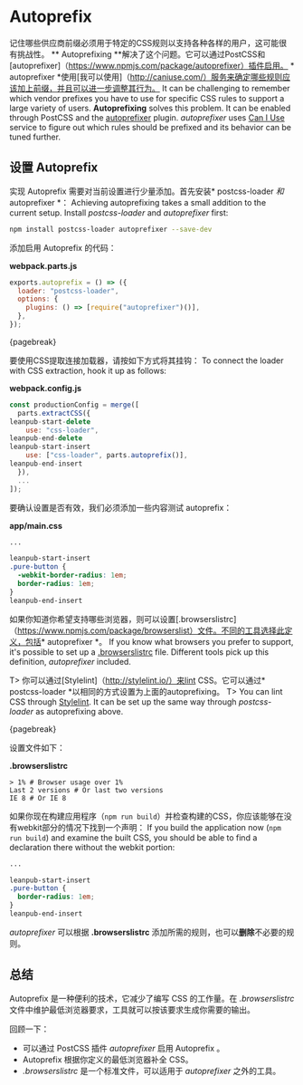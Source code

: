 # Autoprefix

记住哪些供应商前缀必须用于特定的CSS规则以支持各种各样的用户，这可能很有挑战性。 ** Autoprefixing **解决了这个问题。它可以通过PostCSS和[autoprefixer]（https://www.npmjs.com/package/autoprefixer）插件启用。 * autoprefixer *使用[我可以使用]（http://caniuse.com/）服务来确定哪些规则应该加上前缀，并且可以进一步调整其行为。
It can be challenging to remember which vendor prefixes you have to use for specific CSS rules to support a large variety of users. **Autoprefixing** solves this problem. It can be enabled through PostCSS and the [autoprefixer](https://www.npmjs.com/package/autoprefixer) plugin. *autoprefixer* uses [Can I Use](http://caniuse.com/) service to figure out which rules should be prefixed and its behavior can be tuned further.

## 设置 Autoprefix

实现 Autoprefix 需要对当前设置进行少量添加。首先安装* postcss-loader *和* autoprefixer *：
Achieving autoprefixing takes a small addition to the current setup. Install *postcss-loader* and *autoprefixer* first:

```bash
npm install postcss-loader autoprefixer --save-dev
```

添加启用 Autoprefix 的代码：

**webpack.parts.js**

```javascript
exports.autoprefix = () => ({
  loader: "postcss-loader",
  options: {
    plugins: () => [require("autoprefixer")()],
  },
});
```

{pagebreak}

要使用CSS提取连接加载器，请按如下方式将其挂钩：
To connect the loader with CSS extraction, hook it up as follows:

**webpack.config.js**

```javascript
const productionConfig = merge([
  parts.extractCSS({
leanpub-start-delete
    use: "css-loader",
leanpub-end-delete
leanpub-start-insert
    use: ["css-loader", parts.autoprefix()],
leanpub-end-insert
  }),
  ...
]);
```

要确认设置是否有效，我们必须添加一些内容测试 autoprefix：

**app/main.css**

```css
...

leanpub-start-insert
.pure-button {
  -webkit-border-radius: 1em;
  border-radius: 1em;
}
leanpub-end-insert
```

如果你知道你希望支持哪些浏览器，则可以设置[.browserslistrc]（https://www.npmjs.com/package/browserslist）文件。不同的工具选择此定义，包括* autoprefixer *。
If you know what browsers you prefer to support, it's possible to set up a [.browserslistrc](https://www.npmjs.com/package/browserslist) file. Different tools pick up this definition, *autoprefixer* included.

T> 你可以通过[Stylelint]（http://stylelint.io/）来lint CSS。它可以通过* postcss-loader *以相同的方式设置为上面的autoprefixing。
T> You can lint CSS through [Stylelint](http://stylelint.io/). It can be set up the same way through *postcss-loader* as autoprefixing above.

{pagebreak}

设置文件如下：

**.browserslistrc**

```
> 1% # Browser usage over 1%
Last 2 versions # Or last two versions
IE 8 # Or IE 8
```

如果你现在构建应用程序（`npm run build`）并检查构建的CSS，你应该能够在没有webkit部分的情况下找到一个声明：
If you build the application now (`npm run build`) and examine the built CSS, you should be able to find a declaration there without the webkit portion:

```css
...

leanpub-start-insert
.pure-button {
  border-radius: 1em;
}
leanpub-end-insert
```

*autoprefixer* 可以根据 **.browserslistrc** 添加所需的规则，也可以**删除**不必要的规则。

## 总结


Autoprefix 是一种便利的技术，它减少了编写 CSS 的工作量。在 *.browserslistrc* 文件中维护最低浏览器要求，工具就可以按该要求生成你需要的输出。

回顾一下：

* 可以通过 PostCSS 插件 *autoprefixer* 启用 Autoprefix 。
* Autoprefix 根据你定义的最低浏览器补全 CSS。
* *.browserslistrc* 是一个标准文件，可以适用于 *autoprefixer* 之外的工具。

